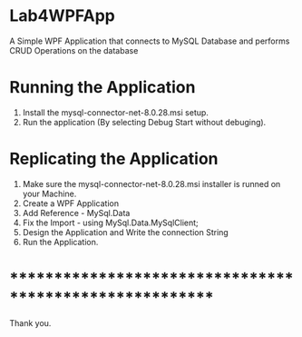 # Lab4WPFApp
A Simple WPF Application that connects to MySQL Database and performs CRUD Operations on the database
# Running the Application
1. Install the mysql-connector-net-8.0.28.msi setup.
2. Run the application (By selecting Debug Start without debuging).

# Replicating the Application
1. Make sure the mysql-connector-net-8.0.28.msi installer is runned on your Machine.
2. Create a WPF Application
3. Add Reference - MySql.Data
4. Fix the Import - using MySql.Data.MySqlClient;
5. Design the Application and Write the connection String
6. Run the Application.
# *******************************************************
Thank you.
